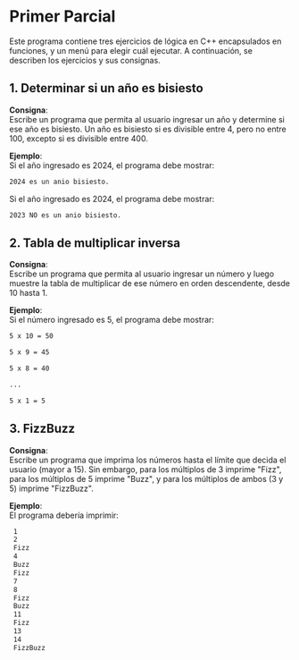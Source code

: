# Primer Parcial

Este programa contiene tres ejercicios de lógica en C++ encapsulados en funciones, y un menú para elegir cuál ejecutar. A continuación, se describen los ejercicios y sus consignas.

## 1. Determinar si un año es bisiesto

**Consigna**:  
Escribe un programa que permita al usuario ingresar un año y determine si ese año es bisiesto. Un año es bisiesto si es divisible entre 4, pero no entre 100, excepto si es divisible entre 400.

**Ejemplo**:  
Si el año ingresado es 2024, el programa debe mostrar:

```bash
2024 es un anio bisiesto.
```

Si el año ingresado es 2024, el programa debe mostrar:

```bash
2023 NO es un anio bisiesto.
```

## 2. Tabla de multiplicar inversa

**Consigna**:  
Escribe un programa que permita al usuario ingresar un número y luego muestre la tabla de multiplicar de ese número en orden descendente, desde 10 hasta 1.

**Ejemplo**:  
Si el número ingresado es 5, el programa debe mostrar:

```bash
5 x 10 = 50

5 x 9 = 45

5 x 8 = 40

...

5 x 1 = 5
```

## 3. FizzBuzz

**Consigna**:  
Escribe un programa que imprima los números hasta el límite que decida el usuario (mayor a 15). Sin embargo, para los múltiplos de 3 imprime "Fizz", para los múltiplos de 5 imprime "Buzz", y para los múltiplos de ambos (3 y 5) imprime "FizzBuzz".

**Ejemplo**:  
El programa debería imprimir:

```bash
 1
 2
 Fizz
 4
 Buzz
 Fizz
 7
 8
 Fizz
 Buzz
 11
 Fizz
 13
 14
 FizzBuzz
```
